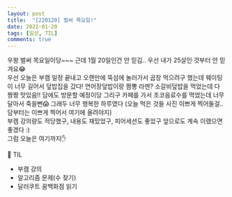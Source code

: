 ```yaml
---
layout: post
title:  "[220120] 벌써 목요일!"
date: 2022-01-20
tags: [일상, TIL]
comments: true
---
```

우왕 벌써 목요일이당~~~ 근데 1월 20일인건 안 믿김.. 우선 내가 25살인 것부터 안 믿겨요😂  
우선 오늘은 부캠 일정 끝내고 오랜만에 뚝섬에 놀러가서 곱창 먹으려구 했는데 웨이팅이 너무 길어서 덮밥집을 갔다! 연어장덮밥이랑 짬뽕 라멘? 소갈비덮밥을 먹었는데 다 짱짱 맛있음!! 담에도 방문할 예정이당 그리구 카페를 가서 초코음료수를 먹었는데 너무 달아서 죽을뻔😱 그래두 너무 행복한 하루였다 (오늘 먹은 것들 사진 이쁘게 찍어둘걸.. 담부터는 이쁘게 찍어서 여기에 올려야지)  
부캠 강의량도 적당했구, 내용도 재밌었구, 피어세션도 좋았구 앞으로도 계속 이랬으면 좋겠다 :)  
그럼 오늘은 여기까지✋  

📝 TIL
- 부캠 강의
- 알고리즘 문제(수 찾기)
- 달러쿠트 꿈백화점 읽기
